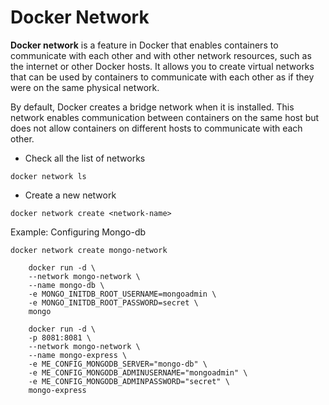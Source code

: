 
# Docker Network

**Docker network** is a feature in Docker that enables containers to communicate with each other and with other network resources, such as the internet or other Docker hosts. It allows you to create virtual networks that can be used by containers to communicate with each other as if they were on the same physical network.

By default, Docker creates a bridge network when it is installed. This network enables communication between containers on the same host but does not allow containers on different hosts to communicate with each other.

* Check all the list of networks
```
docker network ls
```

* Create a new network
```
docker network create <network-name>
```

Example: Configuring Mongo-db

```
docker network create mongo-network
```

```
	docker run -d \
	--network mongo-network \
	--name mongo-db \
	-e MONGO_INITDB_ROOT_USERNAME=mongoadmin \
	-e MONGO_INITDB_ROOT_PASSWORD=secret \
	mongo
```

```
	docker run -d \
	-p 8081:8081 \
    --network mongo-network \
    --name mongo-express \
    -e ME_CONFIG_MONGODB_SERVER="mongo-db" \
    -e ME_CONFIG_MONGODB_ADMINUSERNAME="mongoadmin" \
    -e ME_CONFIG_MONGODB_ADMINPASSWORD="secret" \
    mongo-express
```
